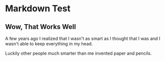 # Markdown Test

## Wow, That Works Well

A few years ago I realized that I wasn't as smart as I thought that I was and I wasn't able to keep everything in my head.

Luckily other people much smarter than me invented paper and pencils.
